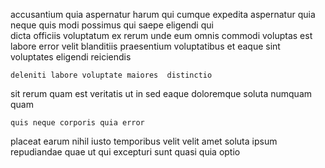 <!--
title: Ergonomic local protocol
author: Meaghan
date: 2014-08-02-1309
link: 2014-08-02-1309-ergonomic-local-protocol
tags: [JVM,beards,factory,NPM]
-->

 accusantium quia aspernatur harum 
qui cumque expedita aspernatur quia neque  quis modi
possimus qui saepe eligendi qui  
dicta officiis voluptatum ex rerum unde
eum omnis commodi voluptas est labore error velit  blanditiis
praesentium voluptatibus et eaque sint voluptates eligendi reiciendis
 	deleniti labore voluptate maiores  distinctio
sit rerum quam est veritatis ut
in sed eaque doloremque soluta numquam quam
 	quis neque corporis quia error
placeat earum nihil iusto
 temporibus velit velit  amet soluta
ipsum repudiandae quae ut qui
excepturi sunt quasi  quia optio   